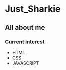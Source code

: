 <h1>Just_Sharkie</h1>
<h2>All about me</h2>
<h3>Current interest</h3>
<div>
 <ul>
  <li>HTML</li>
  <li>CSS</li>
  <li>JAVASCRIPT</li>
 </ul>
</div>
